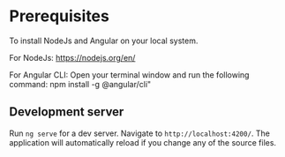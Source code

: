 # Prerequisites

To install NodeJs and Angular on your local system.

For NodeJs:
https://nodejs.org/en/

For Angular CLI:
Open your terminal window and run the following command:
npm install -g @angular/cli"


## Development server

Run `ng serve` for a dev server. Navigate to `http://localhost:4200/`. The application will automatically reload if you change any of the source files.
